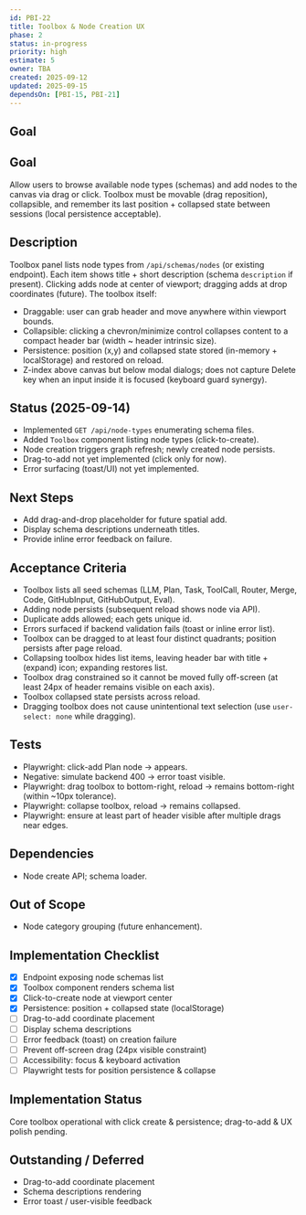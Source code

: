 ```yaml
---
id: PBI-22
title: Toolbox & Node Creation UX
phase: 2
status: in-progress
priority: high
estimate: 5
owner: TBA
created: 2025-09-12
updated: 2025-09-15
dependsOn: [PBI-15, PBI-21]
---
```


## Goal

Goal
----
Allow users to browse available node types (schemas) and add nodes to the canvas via drag or click. Toolbox must be movable (drag reposition), collapsible, and remember its last position + collapsed state between sessions (local persistence acceptable).

Description
-----------
Toolbox panel lists node types from `/api/schemas/nodes` (or existing endpoint). Each item shows title + short description (schema `description` if present). Clicking adds node at center of viewport; dragging adds at drop coordinates (future). The toolbox itself:
* Draggable: user can grab header and move anywhere within viewport bounds.
* Collapsible: clicking a chevron/minimize control collapses content to a compact header bar (width ~ header intrinsic size).
* Persistence: position (x,y) and collapsed state stored (in-memory + localStorage) and restored on reload.
* Z-index above canvas but below modal dialogs; does not capture Delete key when an input inside it is focused (keyboard guard synergy).

Status (2025-09-14)
-------------------
- Implemented `GET /api/node-types` enumerating schema files.
- Added `Toolbox` component listing node types (click-to-create).
- Node creation triggers graph refresh; newly created node persists.
- Drag-to-add not yet implemented (click only for now).
- Error surfacing (toast/UI) not yet implemented.

Next Steps
----------
- Add drag-and-drop placeholder for future spatial add.
- Display schema descriptions underneath titles.
- Provide inline error feedback on failure.

Acceptance Criteria
-------------------
- Toolbox lists all seed schemas (LLM, Plan, Task, ToolCall, Router, Merge, Code, GitHubInput, GitHubOutput, Eval).
- Adding node persists (subsequent reload shows node via API).
- Duplicate adds allowed; each gets unique id.
- Errors surfaced if backend validation fails (toast or inline error list).
- Toolbox can be dragged to at least four distinct quadrants; position persists after page reload.
- Collapsing toolbox hides list items, leaving header bar with title + (expand) icon; expanding restores list.
- Toolbox drag constrained so it cannot be moved fully off-screen (at least 24px of header remains visible on each axis).
- Toolbox collapsed state persists across reload.
- Dragging toolbox does not cause unintentional text selection (use `user-select: none` while dragging).

Tests
-----
- Playwright: click-add Plan node → appears.
- Negative: simulate backend 400 → error toast visible.
- Playwright: drag toolbox to bottom-right, reload → remains bottom-right (within ~10px tolerance).
- Playwright: collapse toolbox, reload → remains collapsed.
- Playwright: ensure at least part of header visible after multiple drags near edges.

Dependencies
------------
- Node create API; schema loader.

Out of Scope
------------
- Node category grouping (future enhancement).

## Implementation Checklist
- [x] Endpoint exposing node schemas list
- [x] Toolbox component renders schema list
- [x] Click-to-create node at viewport center
- [x] Persistence: position + collapsed state (localStorage)
- [ ] Drag-to-add coordinate placement
- [ ] Display schema descriptions
- [ ] Error feedback (toast) on creation failure
- [ ] Prevent off-screen drag (24px visible constraint)
- [ ] Accessibility: focus & keyboard activation
- [ ] Playwright tests for position persistence & collapse

## Implementation Status
Core toolbox operational with click create & persistence; drag-to-add & UX polish pending.

## Outstanding / Deferred
- Drag-to-add coordinate placement
- Schema descriptions rendering
- Error toast / user-visible feedback
